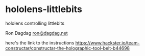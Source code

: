 # hololens-littlebits
hololens controlling littlebits

Ron Dagdag
ron@dagdag.net

here's the link to the instructions
https://www.hackster.io/team-constructar/constructar-the-holographic-tool-belt-b44698
